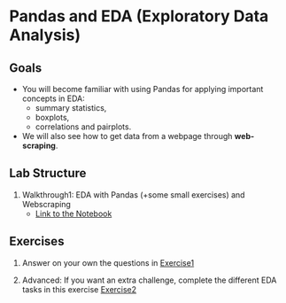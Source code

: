 # Pandas and EDA (Exploratory Data Analysis)

## Goals
- You will become familiar with using Pandas for applying important concepts in EDA: 
    - summary statistics, 
    - boxplots, 
    - correlations and pairplots.
- We will also see how to get data from a webpage through **web-scraping**.


## Lab Structure

1. Walkthrough1: EDA with Pandas (+some small exercises) and Webscraping
    - [Link to the Notebook](https://colab.research.google.com/github/michalis0/Business-Intelligence-and-Analytics/blob/master/week3%20-%20Pandas%20-%20Data%20Cleaning/walkthroughs/Introduction_to_EDA.ipynb)


## Exercises
1. Answer on your own the questions in [Exercise1](https://colab.research.google.com/github/michalis0/Business-Intelligence-and-Analytics/blob/master/week3%20-%20Pandas%20-%20Data%20Cleaning/Exercises/Exercise1_week3.ipynb)

2. Advanced: If you want an extra challenge, complete the different EDA tasks in this exercise [Exercise2](https://colab.research.google.com/github/michalis0/Business-Intelligence-and-Analytics/blob/master/week3%20-%20Pandas%20-%20Data%20Cleaning/Exercises/Exercise2_week3.ipynb)

